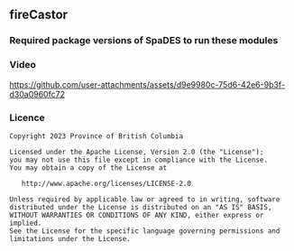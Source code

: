 ## fireCastor

### Required package versions of SpaDES to run these modules



### Video

https://github.com/user-attachments/assets/d9e9980c-75d6-42e6-9b3f-d30a0960fc72





### Licence

    Copyright 2023 Province of British Columbia

    Licensed under the Apache License, Version 2.0 (the "License");
    you may not use this file except in compliance with the License.
    You may obtain a copy of the License at

       http://www.apache.org/licenses/LICENSE-2.0

    Unless required by applicable law or agreed to in writing, software
    distributed under the License is distributed on an "AS IS" BASIS,
    WITHOUT WARRANTIES OR CONDITIONS OF ANY KIND, either express or implied.
    See the License for the specific language governing permissions and
    limitations under the License.
